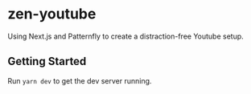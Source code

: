 # zen-youtube

Using Next.js and Patternfly to create a distraction-free Youtube setup.

## Getting Started

Run `yarn dev` to get the dev server running.
